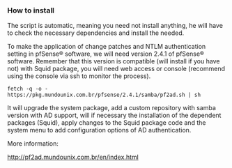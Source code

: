 ### How to install

The script is automatic, meaning you need not install anything, he will have to check the necessary dependencies and install the needed.

To make the application of change patches and NTLM authentication setting in pfSense® software, we will need version 2.4.1 of pfSense® software. Remember that this version is compatible (will install if you have not) with Squid package, you will need web access or console (recommend using the console via ssh to monitor the process).

```
fetch -q -o - https://pkg.mundounix.com.br/pfsense/2.4.1/samba/pf2ad.sh | sh
```

It will upgrade the system package, add a custom repository with samba version with AD support, will if necessary the installation of the dependent packages (Squid), apply changes to the Squid package code and the system menu to add configuration options of AD authentication.

More information:

http://pf2ad.mundounix.com.br/en/index.html
